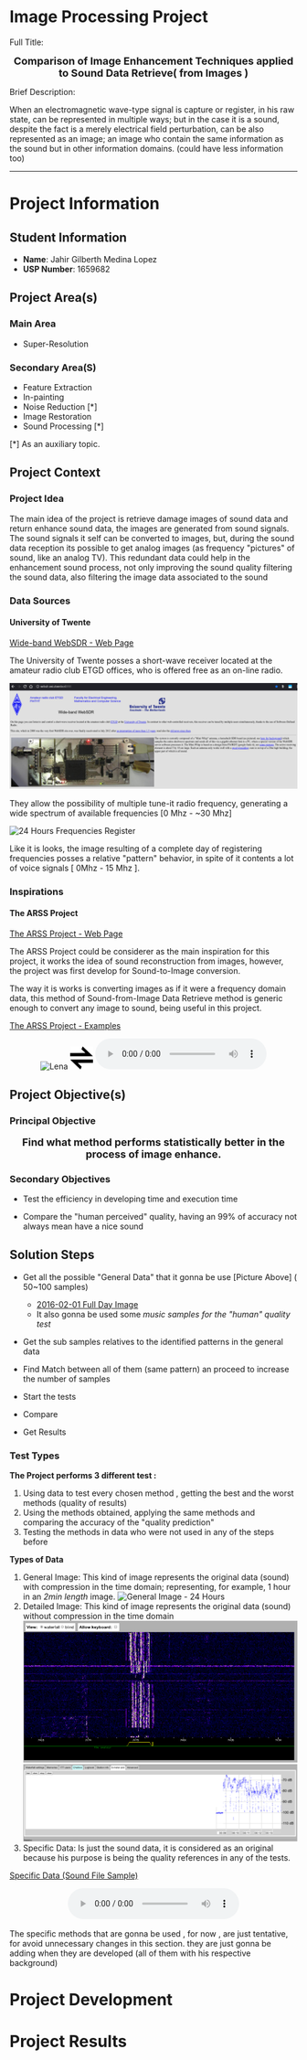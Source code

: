 # Image Processing Project

Full Title:

<center>
<span style="font-size:large; font-weight:bold">
  Comparison of Image Enhancement Techniques applied to Sound Data Retrieve( from Images )
</span>
</center>

Brief Description:

When an electromagnetic wave-type signal is capture or register, in his raw state, can be represented in multiple ways; but in the case it is a sound, despite the fact is a merely electrical field perturbation, can be also represented as an image; an image who contain the same information as the sound but in other information domains. (could have less information too)

* * *

# Project Information

## Student Information

* **Name**: Jahir Gilberth Medina Lopez
* **USP Number**: 1659682

## Project Area(s)

### Main Area
  * Super-Resolution

### Secondary Area(S)
  * Feature Extraction
  * In-painting
  * Noise Reduction [\*]
  * Image Restoration
  * Sound Processing [\*]

[\*] As an auxiliary topic.

## Project Context

### Project Idea

The main idea of the project is retrieve damage images of sound data and return enhance sound data, the images are generated from sound signals.
The sound signals it self can be converted to images, but, during the sound data reception its possible to get analog images (as frequency "pictures" of sound, like an analog TV). This redundant data could help in the enhancement sound process, not only improving the sound quality filtering the sound data, also filtering the image data associated to the sound 

### Data Sources

#### University of Twente

[Wide-band WebSDR - Web Page](http://websdr.ewi.utwente.nl:8901)

The University of Twente posses a short-wave receiver located at the amateur radio club ETGD offices, who is offered free as an on-line radio.

![]( ./md-media/site-capture.png "Site Capture")

They allow the possibility of multiple tune-it radio frequency, generating a wide spectrum of available frequencies [0 Mhz - ~30 Mhz]


![]( ./md-media/general-data.png "24 Hours Frequencies Register")

Like it is looks, the image resulting of a complete day of registering frequencies posses a relative "pattern" behavior, in spite of it contents a lot of voice signals [ 0Mhz - 15 Mhz ].

### Inspirations

#### The ARSS Project

[The ARSS Project - Web Page](http://arss.sourceforge.net)

The ARSS Project could be considerer as the main inspiration for this project, it works the idea of sound reconstruction from images, however, the project was first develop for Sound-to-Image conversion.

The way it is works is converting images as if it were a frequency domain data, this method of Sound-from-Image Data Retrieve method is generic enough to convert any image to sound, being useful in this project.

[The ARSS Project - Examples](http://arss.sourceforge.net/examples.shtml)

<center>
  <img src="http://arss.sourceforge.net/examples/lena/lena_small.png" alt="Lena" style="width:120px;height:120px;">
  <img src="./md-media/bidirectional.png" style="width:40px;height:40px;">
  <audio controls="controls">
    <source type="audio/mp3" src="http://arss.sourceforge.net/examples/lena/lena.mp3"></source>
    <p>Your browser does not support this audio format (MP3).</p>
  </audio>
</center>


## Project Objective(s)

### Principal Objective

<center>
<span style="font-size:large; font-weight:bold">
  Find what method performs statistically better in the process of image enhance.
</span>
</center>

### Secondary Objectives
  * Test the efficiency in developing time and execution time

  * Compare the "human perceived" quality, having an 99% of accuracy not always mean have a nice sound

## Solution Steps
  * Get all the possible "General Data" that it gonna be use [Picture Above] ( 50~100 samples)
    * [2016-02-01 Full Day Image](http://websdr.ewi.utwente.nl:8901/fullday/day16832.png)
    * It also gonna be used some *music samples for the "human" quality test*

  * Get the sub samples relatives to the identified patterns in the general data
  * Find Match between all of them (same pattern) an proceed to increase the number of samples
  * Start the tests
  * Compare
  * Get Results

### Test Types
  
**The Project performs 3 different test :**

1. Using data to test every chosen method  , getting the best and the worst methods (quality of results)
2. Using the methods obtained, applying the same methods and comparing the accuracy of the "quality prediction"
3. Testing the methods in data who were not used in any of the steps before

**Types of Data**
  
  1. General Image:
    This kind of image represents the original data (sound) with compression in the time domain; representing, for example, 1 hour in an *2min length* image.
    ![]( ./md-media/general-data.png "General Image - 24 Hours")
  2. Detailed Image:
    This kind of image represents the original data (sound) without compression in the time domain
    ![]( ./md-media/detailed-data.png "Detailed Data 1 - Same bitrate")
    ![]( ./md-media/sound-plt.png "Detailed Data 2 - Same bitrate")
  3. Specific Data:
    Is just the sound data, it is considered as an original because his purpose is being the quality references in any of the tests.

[Specific Data (Sound File Sample)](./md-media/audio_player.html)
<center>
  <audio controls="controls">
    <source type="audio/mp3" src="./md-media/websdr_recording_start_2018-05-17T00_10_41Z_7076.8kHz.mp3"></source>
    <source type="audio/ogg" src="./md-media/websdr_recording_start_2018-05-17T00_10_41Z_7076.8kHz.ogg"></source>
    <p>Your browser does not support this audio format (MP3 / OGG).</p>
  </audio>
</center>

The specific methods that are gonna be used , for now , are just tentative, for avoid unnecessary changes in this section. they are just gonna be adding when they are developed (all of them with his respective background)

# Project Development

# Project Results